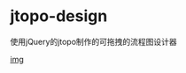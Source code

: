 # jtopo-design
使用jQuery的jtopo制作的可拖拽的流程图设计器

[img](https://github.com/andotorg/jtopo-design/blob/master/main.png)
